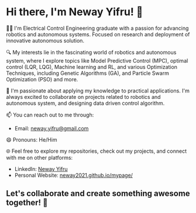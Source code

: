 # Hi there, I'm Neway Yifru! 👋

👨‍🎓 I'm Electrical Control Engineering graduate with a passion for advancing robotics and autonomous systems. Focused on research and deployment of innovative autonomous solution.

🔍 My interests lie in the fascinating world of robotics and autonomous system, where I explore topics like Model Predictive Control (MPC), optimal control (LQR, LQG), Machine learning and RL, and various Optimization Techniques, including Genetic Algorithms (GA), and Particle Swarm Optimization (PSO) and more.

🤖 I'm passionate about applying my knowledge to practical applications. I'm always excited to collaborate on projects related to robotics and autonomous system, and designing data driven control algorithm.

📫 You can reach out to me through:
  - Email: [neway.yifru@gmail.com](mailto:neway.yifru@gmail.com)

😄 Pronouns: He/Him

🌐 Feel free to explore my repositories, check out my projects, and connect with me on other platforms:
  - LinkedIn: [Neway Yifru ](https://www.linkedin.com/in/newayyifru/)
  - Personal Website: [neway2021.github.io/mypage/](https://neway2021.github.io/mypage/) 

Let's collaborate and create something awesome together! 🚀
- 
<!---
NEW-WAY-2023/NEW-WAY-2023 is a ✨ special ✨ repository because its `README.md` (this file) appears on your GitHub profile.
You can click the Preview link to take a look at your changes.
--->
